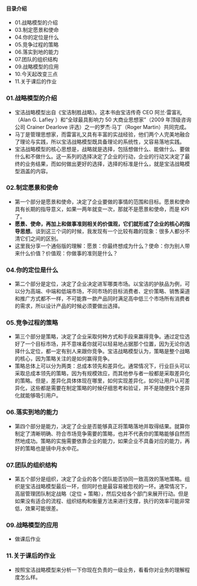 #### 目录介绍
- 01.战略模型的介绍
- 03.制定愿景和使命
- 04.你的定位是什么
- 05.竞争过程的策略
- 06.落实到地的能力
- 07.团队的组织结构
- 09.战略模型的应用
- 10.今天起改变三点
- 11.关于课后的作业



### 01.战略模型的介绍
- 宝洁战略模型出自《宝洁制胜战略》。这本书由宝洁传奇 CEO 阿兰·雷富礼（Alan G. Lafley ）和“全球最具影响力 50 大商业思想家”（2009 年顶级咨询公司 Crainer Dearlove 评选）之一的罗杰·马丁（Roger Martin）共同完成。
- 马丁是管理思想家，而雷富礼又具有丰富的实战经验，他们两个人完美地融合了理论与实践，所以宝洁战略模型既具备理论的系统性，又容易落地实践。
- 宝洁战略模型的核心思想是，战略就是选择，包括想做什么、能做什么、要做什么和不做什么。这一系列的选择决定了企业的行动，企业的行动又决定了最终的业务结果，而如何做出更好的选择，选择的标准是什么，就是宝洁战略模型涵盖的内容。



### 02.制定愿景和使命
- 第一个部分是愿景和使命，决定了企业要做的事情的范围和目标。愿景和使命具有长期的指导意义，如果一两年就变一次，那就不是愿景和使命，而是 KPI 了。
- **愿景、使命，再加上和做事准则相关的价值观，它们就形成了企业的核心的指导思想**。谈到这三个词的时候，我发现有一个比较有趣的现象：很多人都分不清它们之间的区别。
- 这里我分享一个通俗版的理解：愿景：你最终想成为什么？使命：你为别人带来什么价值？价值观：你做事的准则是什么？



### 04.你的定位是什么
- 第二个部分是定位，决定了企业决定进军哪类市场。以宝洁的护肤品为例，可以分为高端、中端和低端市场，不同市场的目标消费者、定价策略、销售渠道和推广方式都不一样，不可能靠一款产品同时满足高中低三个市场所有消费者的需求，所以设计产品的时候必须要做出选择。



### 05.竞争过程的策略
- 第三个部分是策略，决定了企业采取何种方式和手段来赢得竞争。通过定位选好了一个目标市场，并不意味着你就可以轻易地占据那个位置，因为无论你选择什么定位，都一定有别人来跟你竞争。宝洁战略模型认为，策略是整个战略的核心，因为策略关注的是如何赢得竞争。
- 策略总体上可以分为两类：总成本领先和差异化。通常情况下，行业巨头可以采取总成本领先的策略，因为有规模效应，而其他参与者一般都是采取差异化的策略。但是，差异化具体体现在哪里，如何实现差异化，如何让用户认可差异化，这些都是需要在制定策略的时候仔细思考和验证，并不是随便找个差异化就能够吸引用户。



### 06.落实到地的能力
- 第四个部分是能力，决定了企业是否能够真正将策略落地并取得结果。就算你制定了清晰明确、符合市场竞争需要的策略，也并不代表你的策略能够自然而然地成功。策略的实施需要依靠企业的能力，如果企业不具备对应的能力，再好的策略也是镜中月水中花。


### 07.团队的组织结构
- 第五个部分是组织，决定了企业的各个团队能否协同一致高效的落地策略。组织是宝洁战略模型最后一环，但同时也是最容易被忽视的一环。通常情况下，高层管理团队制定战略（定位 + 策略），然后交给各个部门来展开行动。但是如果没有适合的流程、组织结构和衡量方法来进行支撑，执行的效率可能非常低，效果可能很差。



### 09.战略模型的应用
- 做课后作业


### 11.关于课后的作业
- 按照宝洁战略模型来分析一下你现在负责的一级业务，看看你对业务的理解程度怎么样。




